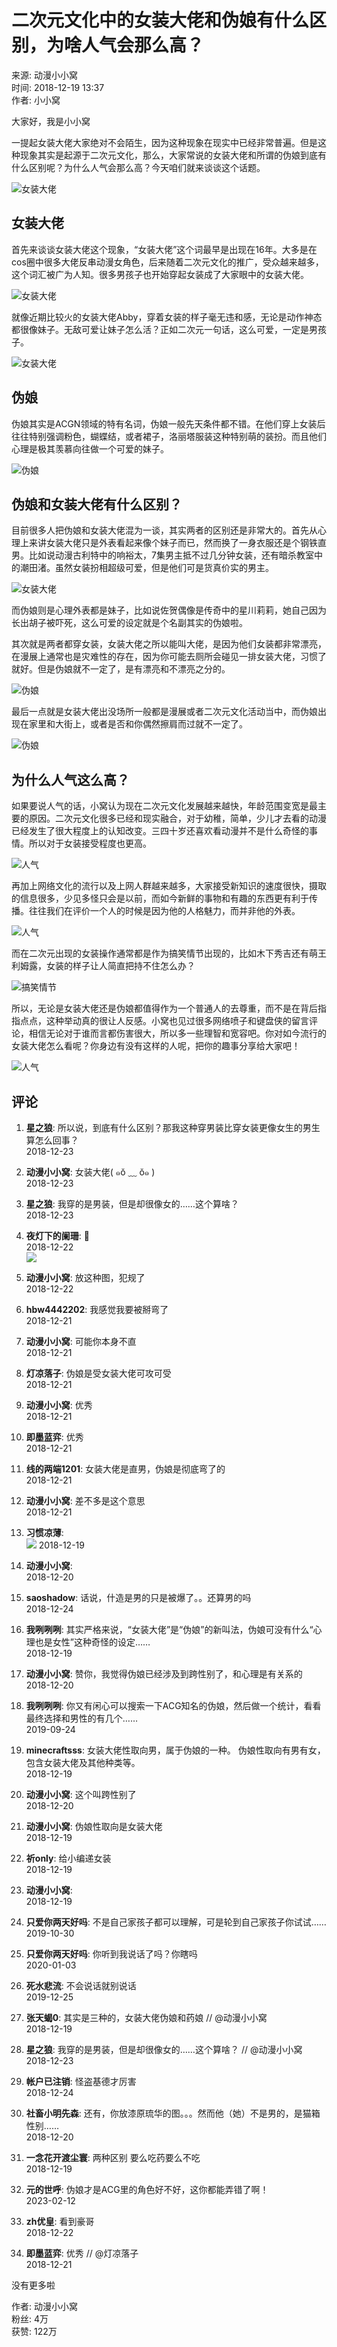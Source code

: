 # 二次元文化中的女装大佬和伪娘有什么区别，为啥人气会那么高？

来源: 动漫小小窝  
时间: 2018-12-19 13:37  
作者: 小小窝  

大家好，我是小小窝

一提起女装大佬大家绝对不会陌生，因为这种现象在现实中已经非常普遍。但是这种现象其实是起源于二次元文化，那么，大家常说的女装大佬和所谓的伪娘到底有什么区别呢？为什么人气会那么高？今天咱们就来谈谈这个话题。

![女装大佬](https://t11.baidu.com/it/app=49&f=JPEG&fm=173&fmt=auto&u=3861285370%2C2552232637?w=640&h=360&s=E29B15C71E0B2155480819AA03003011)

## 女装大佬

首先来谈谈女装大佬这个现象，“女装大佬”这个词最早是出现在16年。大多是在cos圈中很多大佬反串动漫女角色，后来随着二次元文化的推广，受众越来越多，这个词汇被广为人知。很多男孩子也开始穿起女装成了大家眼中的女装大佬。

![女装大佬](https://t10.baidu.com/it/app=49&f=JPEG&fm=173&fmt=auto&u=2590572096%2C4018744924?w=434&h=274&s=75107397591644DE84151DEA0300B030)

就像近期比较火的女装大佬Abby，穿着女装的样子毫无违和感，无论是动作神态都很像妹子。无敌可爱让妹子怎么活？正如二次元一句话，这么可爱，一定是男孩子。

![女装大佬](https://t11.baidu.com/it/app=49&f=JPEG&fm=173&fmt=auto&u=3928725331%2C4186755909?w=640&h=419&s=E1330F70B8E35115490011C5030070A1)

## 伪娘

伪娘其实是ACGN领域的特有名词，伪娘一般先天条件都不错。在他们穿上女装后往往特别强调粉色，蝴蝶结，或者裙子，洛丽塔服装这种特别萌的装扮。而且他们心理是极其羡慕向往做一个可爱的妹子。

![伪娘](https://t12.baidu.com/it/app=49&f=JPEG&fm=173&fmt=auto&u=1869949253%2C1058996878?w=640&h=360&s=839A73C8023A259C80803C18030090D1)

## 伪娘和女装大佬有什么区别？

目前很多人把伪娘和女装大佬混为一谈，其实两者的区别还是非常大的。首先从心理上来讲女装大佬只是外表看起来像个妹子而已，然而换了一身衣服还是个钢铁直男。比如说动漫古利特中的响裕太，7集男主抵不过几分钟女装，还有暗杀教室中的潮田渚。虽然女装扮相超级可爱，但是他们可是货真价实的男主。

![女装大佬](https://t10.baidu.com/it/app=49&f=JPEG&fm=173&fmt=auto&u=1259320008%2C222737744?w=634&h=458&s=6892159F7872578C05F56CFA0300C03E)

而伪娘则是心理外表都是妹子，比如说佐贺偶像是传奇中的星川莉莉，她自己因为长出胡子被吓死，这么可爱的设定就是个名副其实的伪娘啦。

其次就是两者都穿女装，女装大佬之所以能叫大佬，是因为他们女装都非常漂亮，在漫展上通常也是灾难性的存在，因为你可能去厕所会碰见一排女装大佬，习惯了就好。但是伪娘就不一定了，是有漂亮和不漂亮之分的。

![伪娘](https://t12.baidu.com/it/app=49&f=JPEG&fm=173&fmt=auto&u=3187886243%2C2336194166?w=600&h=336&s=FD84D51D17736F829CEC91D3030050B6)

最后一点就是女装大佬出没场所一般都是漫展或者二次元文化活动当中，而伪娘出现在家里和大街上，或者是否和你偶然擦肩而过就不一定了。

![伪娘](https://t11.baidu.com/it/app=49&f=JPEG&fm=173&fmt=auto&u=532862347%2C3634006119?w=260&h=227&s=4AA63C62510569E94158D5CF000080A3)

## 为什么人气这么高？

如果要说人气的话，小窝认为现在二次元文化发展越来越快，年龄范围变宽是最主要的原因。二次元文化很多已经和现实融合，对于幼稚，简单，少儿才去看的动漫已经发生了很大程度上的认知改变。三四十岁还喜欢看动漫并不是什么奇怪的事情。所以对于女装接受程度也更高。

![人气](https://t10.baidu.com/it/app=49&f=JPEG&fm=173&fmt=auto&u=2131848984%2C77569398?w=640&h=400&s=11A0BD1913426CE21ECCB4C8030050B1)

再加上网络文化的流行以及上网人群越来越多，大家接受新知识的速度很快，摄取的信息很多，少见多怪只会是以前，而如今新鲜的事物和有趣的东西更有利于传播。往往我们在评价一个人的时候是因为他的人格魅力，而并非他的外表。

![人气](https://t11.baidu.com/it/app=49&f=JPEG&fm=173&fmt=auto&u=3268577857%2C2992418790?w=640&h=457&s=B1B1CB342E717E84602049C70300C0A3)

而在二次元出现的女装操作通常都是作为搞笑情节出现的，比如木下秀吉还有萌王利姆露，女装的样子让人简直把持不住怎么办？

![搞笑情节](https://t11.baidu.com/it/app=49&f=JPEG&fm=173&fmt=auto&u=2192589742%2C741716128?w=640&h=401&s=F980D919095064D40CFD69C20300E0B2)

所以，无论是女装大佬还是伪娘都值得作为一个普通人的去尊重，而不是在背后指指点点，这种举动真的很让人反感。小窝也见过很多网络喷子和键盘侠的留言评论，相信无论对于谁而言都伤害很大，所以多一些理智和宽容吧。你对如今流行的女装大佬怎么看呢？你身边有没有这样的人呢，把你的趣事分享给大家吧！

![人气](https://t12.baidu.com/it/app=49&f=JPEG&fm=173&fmt=auto&u=701837477%2C3723148953?w=640&h=586&s=BDB84E93CE30429C1480BECC030010B5)

## 评论

1. **星之狼**: 所以说，到底有什么区别？那我这种穿男装比穿女装更像女生的男生算怎么回事？  
   2018-12-23

2. **动漫小小窝**: 女装大佬( ๑ŏ ﹏ ŏ๑ )  
   2018-12-23

3. **星之狼**: 我穿的是男装，但是却很像女的……这个算啥？  
   2018-12-23

4. **夜灯下的阑珊**: 🌚  
   2018-12-22  
   ![](https://b0.bdstatic.com/comment/tP0ni8123ru07fEA_930gw35aa5465b46ea51d0a5ede301b10b91e.jpg@w_440,h_644)

5. **动漫小小窝**: 放这种图，犯规了  
   2018-12-22

6. **hbw4442202**: 我感觉我要被掰弯了  
   2018-12-21

7. **动漫小小窝**: 可能你本身不直  
   2018-12-21

8. **灯凉落子**: 伪娘是受女装大佬可攻可受  
   2018-12-21

9. **动漫小小窝**: 优秀  
   2018-12-21

10. **即墨蓝弈**: 优秀  
    2018-12-21

11. **线的两端1201**: 女装大佬是直男，伪娘是彻底弯了的  
    2018-12-21

12. **动漫小小窝**: 差不多是这个意思  
    2018-12-21

13. **习惯凉薄**:  
    ![](https://b0.bdstatic.com/comment/FOhdwC2o0qI0OZB-_QxlGQ66ebca9d0425e5f71cca6af5c9b978f3.jpg@w_1920,h_960)
    2018-12-19

14. **动漫小小窝**:  
    2018-12-20

15. **saoshadow**: 话说，什造是男的只是被爆了。。还算男的吗  
    2018-12-24

16. **我咧咧咧**: 其实严格来说，“女装大佬”是“伪娘”的新叫法，伪娘可没有什么“心理也是女性”这种奇怪的设定……  
    2018-12-19

17. **动漫小小窝**: 赞你，我觉得伪娘已经涉及到跨性别了，和心理是有关系的  
    2018-12-20

18. **我咧咧咧**: 你又有闲心可以搜索一下ACG知名的伪娘，然后做一个统计，看看最终选择和男性的有几个……  
    2019-09-24

19. **minecraftsss**: 女装大佬性取向男，属于伪娘的一种。 伪娘性取向有男有女，包含女装大佬及其他种类等。  
    2018-12-19

20. **动漫小小窝**: 这个叫跨性别了  
    2018-12-20

21. **动漫小小窝**: 伪娘性取向是女装大佬  
    2018-12-19

22. **祈only**: 给小编递女装  
    2018-12-19

23. **动漫小小窝**:  
    2018-12-19

24. **只爱你两天好吗**: 不是自己家孩子都可以理解，可是轮到自己家孩子你试试……  
    2019-10-30

25. **只爱你两天好吗**: 你听到我说话了吗？你瞎吗  
    2020-01-03

26. **死水悲流**: 不会说话就别说话  
    2019-12-25

27. **张天蝎0**: 其实是三种的，女装大佬伪娘和药娘 // @动漫小小窝  
    2018-12-19

28. **星之狼**: 我穿的是男装，但是却很像女的……这个算啥？ // @动漫小小窝  
    2018-12-23

29. **帐户已注销**: 怪盗基德才厉害  
    2018-12-24

30. **社畜小明先森**: 还有，你放漆原琉华的图。。。然而他（她）不是男的，是猫箱性别……  
    2018-12-20

31. **一念花开渡尘寰**: 两种区别 要么吃药要么不吃  
    2018-12-19

32. **元的世呼**: 伪娘才是ACG里的角色好不好，这你都能弄错了啊！  
    2023-02-12

33. **zh优皇**: 看到豪哥  
    2018-12-22

34. **即墨蓝弈**: 优秀 // @灯凉落子  
    2018-12-21

没有更多啦

作者: 动漫小小窝  
粉丝: 4万  
获赞: 122万  
